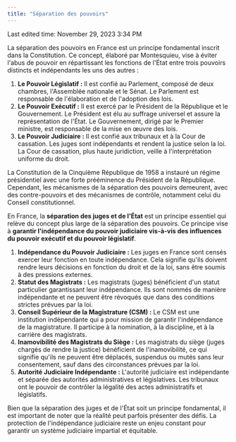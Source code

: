 ```yaml
---
title: "Séparation des pouvoirs"
---
```

Last edited time: November 29, 2023 3:34 PM

La séparation des pouvoirs en France est un principe fondamental inscrit dans la Constitution. Ce concept, élaboré par Montesquieu, vise à éviter l'abus de pouvoir en répartissant les fonctions de l'État entre trois pouvoirs distincts et indépendants les uns des autres :

1. **Le Pouvoir Législatif :** Il est confié au Parlement, composé de deux chambres, l'Assemblée nationale et le Sénat. Le Parlement est responsable de l'élaboration et de l'adoption des lois.
2. **Le Pouvoir Exécutif :** Il est exercé par le Président de la République et le Gouvernement. Le Président est élu au suffrage universel et assure la représentation de l'État. Le Gouvernement, dirigé par le Premier ministre, est responsable de la mise en œuvre des lois.
3. **Le Pouvoir Judiciaire :** Il est confié aux tribunaux et à la Cour de cassation. Les juges sont indépendants et rendent la justice selon la loi. La Cour de cassation, plus haute juridiction, veille à l'interprétation uniforme du droit.

La Constitution de la Cinquième République de 1958 a instauré un régime présidentiel avec une forte prééminence du Président de la République. Cependant, les mécanismes de la séparation des pouvoirs demeurent, avec des contre-pouvoirs et des mécanismes de contrôle, notamment celui du Conseil constitutionnel.

En France, la **séparation des juges et de l'État** est un principe essentiel qui relève du concept plus large de la séparation des pouvoirs. Ce principe vise à **garantir l'indépendance du pouvoir judiciaire vis-à-vis des influences du pouvoir exécutif et du pouvoir législatif**.

1. **Indépendance du Pouvoir Judiciaire :** Les juges en France sont censés exercer leur fonction en toute indépendance. Cela signifie qu'ils doivent rendre leurs décisions en fonction du droit et de la loi, sans être soumis à des pressions externes.
2. **Statut des Magistrats :** Les magistrats (juges) bénéficient d'un statut particulier garantissant leur indépendance. Ils sont nommés de manière indépendante et ne peuvent être révoqués que dans des conditions strictes prévues par la loi.
3. **Conseil Supérieur de la Magistrature (CSM) :** Le CSM est une institution indépendante qui a pour mission de garantir l'indépendance de la magistrature. Il participe à la nomination, à la discipline, et à la carrière des magistrats.
4. **Inamovibilité des Magistrats du Siège :** Les magistrats du siège (juges chargés de rendre la justice) bénéficient de l'inamovibilité, ce qui signifie qu'ils ne peuvent être déplacés, suspendus ou mutés sans leur consentement, sauf dans des circonstances prévues par la loi.
5. **Autorité Judiciaire Indépendante :** L'autorité judiciaire est indépendante et séparée des autorités administratives et législatives. Les tribunaux ont le pouvoir de contrôler la légalité des actes administratifs et législatifs.

Bien que la séparation des juges et de l'État soit un principe fondamental, il est important de noter que la réalité peut parfois présenter des défis. La protection de l'indépendance judiciaire reste un enjeu constant pour garantir un système judiciaire impartial et équitable.
